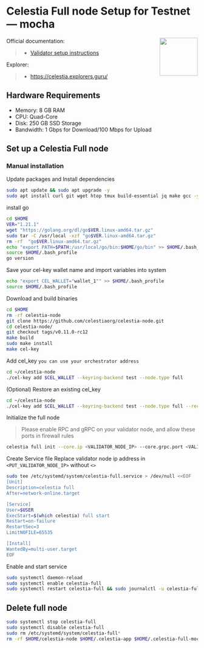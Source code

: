 <div>
<h1 align="left" style="display: flex;"> Celestia Full node Setup for Testnet — mocha</h1>
<img src="https://avatars.githubusercontent.com/u/54859940?s=200&v=4"  style="float: right;" width="100" height="100"></img>
</div>

Official documentation:
>- [Validator setup instructions](https://docs.celestia.org/nodes/overview/)

Explorer:
>-  https://celestia.explorers.guru/


## Hardware Requirements
 - Memory: 8 GB RAM
 - CPU: Quad-Core
 - Disk: 250 GB SSD Storage
 - Bandwidth: 1 Gbps for Download/100 Mbps for Upload

## Set up a Celestia Full node 
### Manual installation

Update packages and Install dependencies

```bash
sudo apt update && sudo apt upgrade -y
sudo apt install curl git wget htop tmux build-essential jq make gcc -y
```

install go

```bash
cd $HOME
VER="1.21.1"
wget "https://golang.org/dl/go$VER.linux-amd64.tar.gz"
sudo tar -C /usr/local -xzf "go$VER.linux-amd64.tar.gz"
rm -rf  "go$VER.linux-amd64.tar.gz"
echo "export PATH=$PATH:/usr/local/go/bin:$HOME/go/bin" >> $HOME/.bash_profile
source $HOME/.bash_profile
go version
```

Save your cel-key wallet name and import variables into system

~~~bash
echo "export CEL_WALLET="wallet_1"" >> $HOME/.bash_profile
source $HOME/.bash_profile
~~~

Download and build binaries

```bash
cd $HOME
rm -rf celestia-node
git clone https://github.com/celestiaorg/celestia-node.git
cd celestia-node/
git checkout tags/v0.11.0-rc12
make build
sudo make install
make cel-key
```

Add cel_key `you can use your orchestrator address`

~~~bash
cd ~/celestia-node
./cel-key add $CEL_WALLET --keyring-backend test --node.type full
~~~

(Optional) Restore an existing cel_key

~~~bash
cd ~/celestia-node
./cel-key add $CEL_WALLET --keyring-backend test --node.type full --recover
~~~

Initialize the full node
>Please enable RPC and gRPC on your validator node, and allow these ports in firewall rules

```bash
celestia full init --core.ip <VALIDATOR_NODE_IP> --core.grpc.port <VALIDATOR_NODE_GRPC_PORT> --core.rpc.port <VALIDATOR_NODE_RPC_PORT> --keyring.accname $CEL_WALLET
```

Create Service file
Replace validator node ip address in `<PUT_VALIDATOR_NODE_IP>` without `<>`

```bash
sudo tee /etc/systemd/system/celestia-full.service > /dev/null <<EOF
[Unit]
Description=celestia full
After=network-online.target

[Service]
User=$USER
ExecStart=$(which celestia) full start
Restart=on-failure
RestartSec=3
LimitNOFILE=65535

[Install]
WantedBy=multi-user.target
EOF
```

Enable and start service

```bash
sudo systemctl daemon-reload
sudo systemctl enable celestia-full
sudo systemctl restart celestia-full && sudo journalctl -u celestia-full -f
```

## Delete full node 

~~~bash
sudo systemctl stop celestia-full
sudo systemctl disable celestia-full
sudo rm /etc/systemd/system/celestia-full*
rm -rf $HOME/celestia-node $HOME/.celestia-app $HOME/.celestia-full-mocha
~~~
